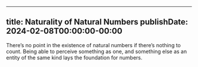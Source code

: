 
---
title: Naturality of Natural Numbers
publishDate: 2024-02-08T00:00:00-00:00
---

 There’s no point in the existence of natural numbers if there’s nothing to count. Being able to perceive something as one, and something else as an entity of the same kind lays the foundation for numbers.
